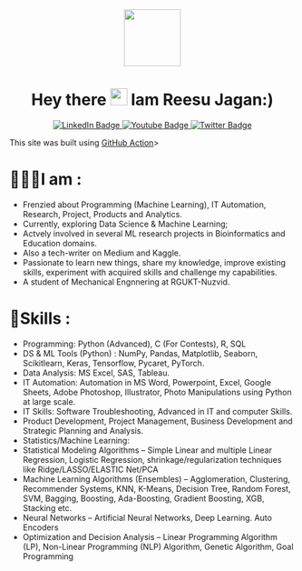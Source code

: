 <div id="header" align="center">
  <img src="https://media.giphy.com/media/M9gbBd9nbDrOTu1Mqx/giphy.gif" width="100"/>
</div>

<div id="header" align="center">
<h1>
  Hey there
  <img src="https://media.giphy.com/media/hvRJCLFzcasrR4ia7z/giphy.gif" width="30px"/>
  Iam Reesu Jagan:)
</h1>

<div id="badges">
  <a href="https://www.linkedin.com/in/reesu-jagan-115401232/">
    <img src="https://img.shields.io/badge/LinkedIn-blue?style=for-the-badge&logo=linkedin&logoColor=white" alt="LinkedIn Badge"/>
  </a>
  <a href="https://www.youtube.com/@reesujagan6346/featured">
    <img src="https://img.shields.io/badge/YouTube-red?style=for-the-badge&logo=youtube&logoColor=white" alt="Youtube Badge"/>
  </a>
  <a href="your-twitter-URL">
    <img src="https://img.shields.io/badge/Twitter-blue?style=for-the-badge&logo=twitter&logoColor=white" alt="Twitter Badge"/>
  </a>
</div>
<img src="https://komarev.com/ghpvc/?username=codejay12&style=flat-square&color=blue" alt=""/>
</div>

This site was built using [GitHub Action](https://codejay12.github.io)>

# 👨🏻‍💻I am :
* Frenzied about Programming (Machine Learning), IT Automation, Research, Project, Products and Analytics.
* Currently, exploring Data Science & Machine Learning;
* Actvely involved in several ML research projects in Bioinformatics and Education domains.
* Also a tech-writer on Medium and Kaggle.
* Passionate to learn new things, share my knowledge, improve existing skills, experiment with acquired skills and challenge my capabilities.
* A student of Mechanical Engnnering at RGUKT-Nuzvid.


# 🎯Skills :
* Programming: Python (Advanced), C (For Contests), R, SQL
* DS & ML Tools (Python) : NumPy, Pandas, Matplotlib, Seaborn, Scikitlearn, Keras, Tensorflow, Pycaret, PyTorch.
* Data Analysis: MS Excel, SAS, Tableau.
* IT Automation: Automation in MS Word, Powerpoint, Excel, Google Sheets, Adobe Photoshop, Illustrator, Photo Manipulations using Python at large scale.
* IT Skills: Software Troubleshooting, Advanced in IT and computer Skills.
* Product Development, Project Management, Business Development and Strategic Planning and Analysis.
*	Statistics/Machine Learning: 
  * Statistical Modeling Algorithms – Simple Linear and multiple Linear Regression, Logistic Regression, shrinkage/regularization techniques like Ridge/LASSO/ELASTIC Net/PCA
  * Machine Learning Algorithms (Ensembles) – Agglomeration, Clustering, Recommender Systems, KNN, K-Means, Decision Tree, Random Forest, SVM, Bagging, Boosting, Ada-Boosting, Gradient Boosting, XGB, Stacking etc. 
  * Neural Networks – Artificial Neural Networks, Deep Learning. Auto Encoders
  * Optimization and Decision Analysis – Linear Programming Algorithm (LP), Non-Linear Programming (NLP) Algorithm, Genetic Algorithm, Goal Programming




